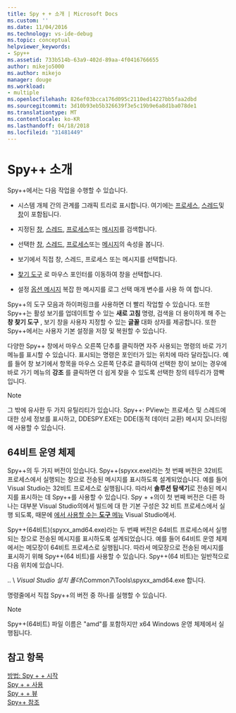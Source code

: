 ```yaml
---
title: Spy + + 소개 | Microsoft Docs
ms.custom: ''
ms.date: 11/04/2016
ms.technology: vs-ide-debug
ms.topic: conceptual
helpviewer_keywords:
- Spy++
ms.assetid: 733b514b-63a9-402d-89aa-4f0416766655
author: mikejo5000
ms.author: mikejo
manager: douge
ms.workload:
- multiple
ms.openlocfilehash: 826ef03bcca176d095c2110ed14227bb5faa2dbd
ms.sourcegitcommit: 3d10b93eb5b326639f3e5c19b9e6a8d1ba078de1
ms.translationtype: MT
ms.contentlocale: ko-KR
ms.lasthandoff: 04/18/2018
ms.locfileid: "31481449"
---
```

# <a name="introducing-spy"></a>Spy++ 소개
Spy++에서는 다음 작업을 수행할 수 있습니다.  
  
-   시스템 개체 간의 관계를 그래픽 트리로 표시합니다. 여기에는 [프로세스](../debugger/processes-view.md), [스레드](../debugger/threads-view.md)및 [창](../debugger/windows-view.md)이 포함됩니다.  
  
-   지정된 [창](../debugger/how-to-search-for-a-window-in-windows-view.md), [스레드](../debugger/how-to-search-for-a-thread-in-threads-view.md), [프로세스](../debugger/how-to-search-for-a-process-in-processes-view.md)또는 [메시지](../debugger/how-to-search-for-a-message-in-messages-view.md)를 검색합니다.  
  
-   선택한 [창](../debugger/how-to-display-window-properties.md), [스레드](../debugger/how-to-display-thread-properties.md), [프로세스](../debugger/how-to-display-process-properties.md)또는 [메시지](../debugger/how-to-display-message-properties.md)의 속성을 봅니다.  
  
-   보기에서 직접 창, 스레드, 프로세스 또는 메시지를 선택합니다.  
  
-   [찾기 도구](../debugger/how-to-use-the-finder-tool.md) 로 마우스 포인터를 이동하여 창을 선택합니다.  
  
-   설정 [옵션 메시지](../debugger/how-to-open-messages-view-from-find-window.md) 복잡 한 메시지를 로그 선택 매개 변수를 사용 하 여 합니다.  
  
 Spy++의 도구 모음과 하이퍼링크를 사용하면 더 빨리 작업할 수 있습니다. 또한 Spy++는 활성 보기를 업데이트할 수 있는 **새로 고침** 명령, 검색을 더 용이하게 해 주는 **창 찾기 도구** , 보기 창을 사용자 지정할 수 있는 **글꼴** 대화 상자를 제공합니다. 또한 Spy++에서는 사용자 기본 설정을 저장 및 복원할 수 있습니다.  
  
 다양한 Spy++ 창에서 마우스 오른쪽 단추를 클릭하면 자주 사용되는 명령의 바로 가기 메뉴를 표시할 수 있습니다. 표시되는 명령은 포인터가 있는 위치에 따라 달라집니다. 예를 들어 창 보기에서 항목을 마우스 오른쪽 단추로 클릭하여 선택한 창이 보이는 경우에 바로 가기 메뉴의 **강조** 를 클릭하면 더 쉽게 찾을 수 있도록 선택한 창의 테두리가 깜빡입니다.  
  
> [!NOTE]
>  그 밖에 유사한 두 가지 유틸리티가 있습니다. Spy++: PView는 프로세스 및 스레드에 대한 상세 정보를 표시하고, DDESPY.EXE는 DDE(동적 데이터 교환) 메시지 모니터링에 사용할 수 있습니다.  
  
## <a name="64-bit-operating-systems"></a>64비트 운영 체제  
 Spy++의 두 가지 버전이 있습니다. Spy++(spyxx.exe)라는 첫 번째 버전은 32비트 프로세스에서 실행되는 창으로 전송된 메시지를 표시하도록 설계되었습니다. 예를 들어 Visual Studio는 32비트 프로세스로 실행됩니다. 따라서 **솔루션 탐색기**로 전송된 메시지를 표시하는 데 Spy++를 사용할 수 있습니다. Spy + +의이 첫 번째 버전은 다른 하나는 대부분 Visual Studio의에서 빌드에 대 한 기본 구성은 32 비트 프로세스에서 실행 되도록, 때문에 [에서 사용할 수는 **도구** 메뉴](../debugger/how-to-start-spy-increment.md) Visual Studio에서.  
  
 Spy++(64비트)(spyxx_amd64.exe)라는 두 번째 버전은 64비트 프로세스에서 실행되는 창으로 전송된 메시지를 표시하도록 설계되었습니다. 예를 들어 64비트 운영 체제에서는 메모장이 64비트 프로세스로 실행됩니다. 따라서 메모장으로 전송된 메시지를 표시하기 위해 Spy++(64 비트)를 사용할 수 있습니다. Spy++(64 비트)는 일반적으로 다음 위치에 있습니다.  
  
 .. \\ *Visual Studio 설치 폴더*\Common7\Tools\spyxx_amd64.exe 합니다.  
  
 명령줄에서 직접 Spy++의 버전 중 하나를 실행할 수 있습니다.  
  
> [!NOTE]
>  Spy++(64비트) 파일 이름은 "amd"를 포함하지만 x64 Windows 운영 체제에서 실행됩니다.  
  
## <a name="see-also"></a>참고 항목 
 [방법: Spy + + 시작](../debugger/how-to-start-spy-increment.md)   
 [Spy + + 사용](../debugger/using-spy-increment.md)   
 [Spy + + 뷰](../debugger/spy-increment-views.md)   
 [Spy++ 참조](../debugger/spy-increment-reference.md)